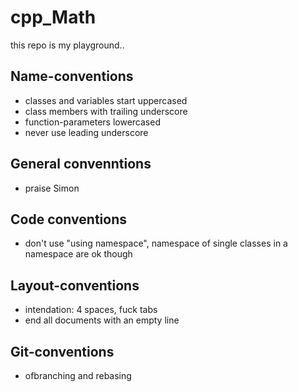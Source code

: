 # cpp_Math

this repo is my playground..

## Name-conventions

* classes and variables start uppercased
* class members with trailing underscore
* function-parameters lowercased
* never use leading underscore

## General convenntions

* praise Simon

## Code conventions

* don't use "using namespace", namespace of single classes in a namespace are ok though 

## Layout-conventions

* intendation: 4 spaces, fuck tabs
* end all documents with an empty line

## Git-conventions

* ofbranching and rebasing


